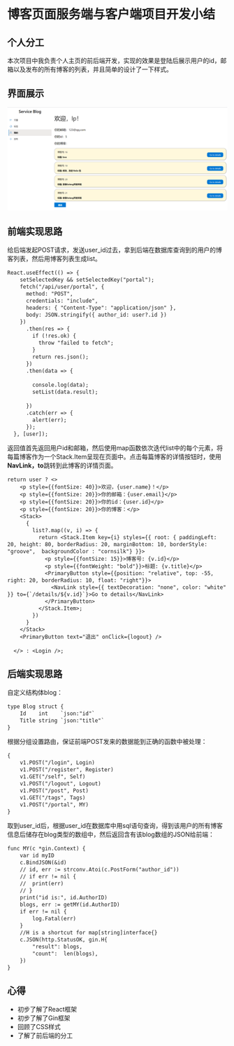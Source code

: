 # 博客页面服务端与客户端项目开发小结      
## 个人分工       
本次项目中我负责个人主页的前后端开发，实现的效果是登陆后展示用户的id，邮箱以及发布的所有博客的列表，并且简单的设计了一下样式。  

## 界面展示      
![](./image/lp.png) 

## 前端实现思路       
给后端发起POST请求，发送user_id过去，拿到后端在数据库查询到的用户的博客列表，然后用博客列表生成list。     
```
React.useEffect(() => {
    setSelectedKey && setSelectedKey("portal");
    fetch("/api/user/portal", {
      method: "POST",
      credentials: "include",
      headers: { "Content-Type": "application/json" },
      body: JSON.stringify({ author_id: user?.id })
    })
      .then(res => {
        if (!res.ok) {
          throw "failed to fetch";
        }
        return res.json();
      })
      .then(data => {

        console.log(data);
        setList(data.result);

      })
      .catch(err => {
        alert(err);
      });
  }, [user]);
```
返回值首先返回用户id和邮箱，然后使用map函数依次迭代list中的每个元素，将每篇博客作为一个Stack.Item呈现在页面中。点击每篇博客的详情按钮时，使用**NavLink，to**跳转到此博客的详情页面。       
```
return user ? <>
    <p style={{fontSize: 40}}>欢迎，{user.name}！</p>
    <p style={{fontSize: 20}}>你的邮箱：{user.email}</p>
    <p style={{fontSize: 20}}>你的id：{user.id}</p>
    <p style={{fontSize: 20}}>你的博客：</p>
    <Stack>
      {
        list?.map((v, i) => {
          return <Stack.Item key={i} styles={{ root: { paddingLeft: 20, height: 80, borderRadius: 20, marginBottom: 10, borderStyle: "groove",  backgroundColor : "cornsilk"} }}>
            <p style={{fontSize: 15}}>博客号: {v.id}</p>
            <p style={{fontWeight: "bold"}}>标题: {v.title}</p>
            <PrimaryButton style={{position: "relative", top: -55, right: 20, borderRadius: 10, float: "right"}}>
              <NavLink style={{ textDecoration: "none", color: "white" }} to={`/details/${v.id}`}>Go to details</NavLink>
            </PrimaryButton>
          </Stack.Item>;
        })
      }
    </Stack>
    <PrimaryButton text="退出" onClick={logout} />

  </> : <Login />;
```

## 后端实现思路      
自定义结构体blog：
```
type Blog struct {
	Id    int    `json:"id"`
	Title string `json:"title"`
}
```
根据分组设置路由，保证前端POST发来的数据能到正确的函数中被处理：
```
{
    v1.POST("/login", Login)
    v1.POST("/register", Register)
    v1.GET("/self", Self)
    v1.POST("/logout", Logout)
    v1.POST("/post", Post)
    v1.GET("/tags", Tags)
    v1.POST("/portal", MY)
}
```
取到user_id后，根据user_id在数据库中用sql语句查询，得到该用户的所有博客信息后储存在blog类型的数组中，然后返回含有该blog数组的JSON给前端：      
```
func MY(c *gin.Context) {
	var id myID
	c.BindJSON(&id)
	// id, err := strconv.Atoi(c.PostForm("author_id"))
	// if err != nil {
	// 	print(err)
	// }
	print("id is:", id.AuthorID)
	blogs, err := getMY(id.AuthorID)
	if err != nil {
		log.Fatal(err)
	}
	//H is a shortcut for map[string]interface{}
	c.JSON(http.StatusOK, gin.H{
		"result": blogs,
		"count":  len(blogs),
	})
}
```      
## 心得       
- 初步了解了React框架        
- 初步了解了Gin框架
- 回顾了CSS样式
- 了解了前后端的分工